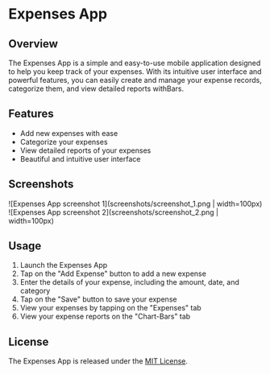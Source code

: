 # Expenses App

## Overview

The Expenses App is a simple and easy-to-use mobile application designed to help you keep track of your expenses. With its intuitive user interface and powerful features, you can easily create and manage your expense records, categorize them, and view detailed reports withBars.

## Features

* Add new expenses with ease
* Categorize your expenses
* View detailed reports of your expenses
* Beautiful and intuitive user interface

## Screenshots

![Expenses App screenshot 1](screenshots/screenshot_1.png | width=100px)
![Expenses App screenshot 2](screenshots/screenshot_2.png | width=100px)


## Usage

1. Launch the Expenses App
2. Tap on the "Add Expense" button to add a new expense
3. Enter the details of your expense, including the amount, date, and category
4. Tap on the "Save" button to save your expense
5. View your expenses by tapping on the "Expenses" tab
6. View your expense reports on the "Chart-Bars" tab


## License

The Expenses App is released under the [MIT License](https://opensource.org/licenses/MIT).
